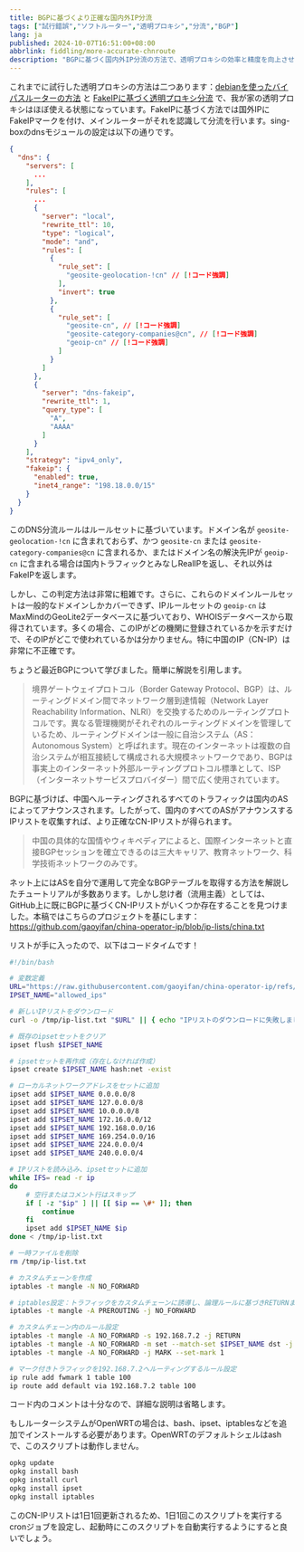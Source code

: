 ```yaml
---
title: BGPに基づくより正確な国内外IP分流
tags: ["試行錯誤","ソフトルーター","透明プロキシ","分流","BGP"]
lang: ja
published: 2024-10-07T16:51:00+08:00
abbrlink: fiddling/more-accurate-chnroute
description: "BGPに基づく国内外IP分流の方法で、透明プロキシの効率と精度を向上させました。国外IPにFakeIPマークを付けることで、メインルーターがよりスマートにトラフィックを分流し、ネットワーク接続のスムーズさを確保します。sing-boxのDNSモジュール設定も最適化され、DNSリクエスト処理時により柔軟かつ効率的になり、全体のネットワーク体験をさらに向上させています。"
---
```

これまでに試行した透明プロキシの方法は二つあります：[debianを使ったバイパスルーターの方法](/ja/fiddling/debian-as-bypass-router) と [FakeIPに基づく透明プロキシ分流](/ja/fiddling/fake-ip-based-transparent-proxy) で、我が家の透明プロキシはほぼ使える状態になっています。FakeIPに基づく方法では国外IPにFakeIPマークを付け、メインルーターがそれを認識して分流を行います。sing-boxのdnsモジュールの設定は以下の通りです。

```json
{
  "dns": {
    "servers": [
      ...
    ],
    "rules": [
      ...
      {
        "server": "local",
        "rewrite_ttl": 10,
        "type": "logical",
        "mode": "and",
        "rules": [
          {
            "rule_set": [
              "geosite-geolocation-!cn" // [!コード強調]
            ],
            "invert": true
          },
          {
            "rule_set": [
              "geosite-cn", // [!コード強調]
              "geosite-category-companies@cn", // [!コード強調]
              "geoip-cn" // [!コード強調]
            ]
          }
        ]
      },
      {
        "server": "dns-fakeip",
        "rewrite_ttl": 1,
        "query_type": [
          "A",
          "AAAA"
        ]
      }
    ],
    "strategy": "ipv4_only",
    "fakeip": {
      "enabled": true,
      "inet4_range": "198.18.0.0/15"
    }
  }
}
```

このDNS分流ルールはルールセットに基づいています。ドメイン名が `geosite-geolocation-!cn` に含まれておらず、かつ `geosite-cn` または `geosite-category-companies@cn` に含まれるか、またはドメイン名の解決先IPが `geoip-cn` に含まれる場合は国内トラフィックとみなしRealIPを返し、それ以外はFakeIPを返します。

しかし、この判定方法は非常に粗雑です。さらに、これらのドメインルールセットは一般的なドメインしかカバーできず、IPルールセットの `geoip-cn` はMaxMindのGeoLite2データベースに基づいており、WHOISデータベースから取得されています。多くの場合、このIPがどの機関に登録されているかを示すだけで、そのIPがどこで使われているかは分かりません。特に中国のIP（CN-IP）は非常に不正確です。

ちょうど最近BGPについて学びました。簡単に解説を引用します。

> 境界ゲートウェイプロトコル（Border Gateway Protocol、BGP）は、ルーティングドメイン間でネットワーク層到達情報（Network Layer Reachability Information、NLRI）を交換するためのルーティングプロトコルです。異なる管理機関がそれぞれのルーティングドメインを管理しているため、ルーティングドメインは一般に自治システム（AS：Autonomous System）と呼ばれます。現在のインターネットは複数の自治システムが相互接続して構成される大規模ネットワークであり、BGPは事実上のインターネット外部ルーティングプロトコル標準として、ISP（インターネットサービスプロバイダー）間で広く使用されています。

BGPに基づけば、中国へルーティングされるすべてのトラフィックは国内のASによってアナウンスされます。したがって、国内のすべてのASがアナウンスするIPリストを収集すれば、より正確なCN-IPリストが得られます。

> 中国の具体的な国情やウィキペディアによると、国際インターネットと直接BGPセッションを確立できるのは三大キャリア、教育ネットワーク、科学技術ネットワークのみです。

ネット上にはASを自分で運用して完全なBGPテーブルを取得する方法を解説したチュートリアルが多数あります。しかし怠け者（流用主義）としては、GitHub上に既にBGPに基づくCN-IPリストがいくつか存在することを見つけました。本稿ではこちらのプロジェクトを基にします：https://github.com/gaoyifan/china-operator-ip/blob/ip-lists/china.txt

リストが手に入ったので、以下はコードタイムです！

```bash
#!/bin/bash

# 変数定義
URL="https://raw.githubusercontent.com/gaoyifan/china-operator-ip/refs/heads/ip-lists/china.txt"
IPSET_NAME="allowed_ips"

# 新しいIPリストをダウンロード
curl -o /tmp/ip-list.txt "$URL" || { echo "IPリストのダウンロードに失敗しました"; exit 1; }

# 既存のipsetセットをクリア
ipset flush $IPSET_NAME

# ipsetセットを再作成（存在しなければ作成）
ipset create $IPSET_NAME hash:net -exist

# ローカルネットワークアドレスをセットに追加
ipset add $IPSET_NAME 0.0.0.0/8
ipset add $IPSET_NAME 127.0.0.0/8
ipset add $IPSET_NAME 10.0.0.0/8
ipset add $IPSET_NAME 172.16.0.0/12
ipset add $IPSET_NAME 192.168.0.0/16
ipset add $IPSET_NAME 169.254.0.0/16
ipset add $IPSET_NAME 224.0.0.0/4
ipset add $IPSET_NAME 240.0.0.0/4

# IPリストを読み込み、ipsetセットに追加
while IFS= read -r ip
do
    # 空行またはコメント行はスキップ
    if [ -z "$ip" ] || [[ $ip == \#* ]]; then
        continue
    fi
    ipset add $IPSET_NAME $ip
done < /tmp/ip-list.txt

# 一時ファイルを削除
rm /tmp/ip-list.txt

# カスタムチェーンを作成
iptables -t mangle -N NO_FORWARD

# iptables設定：トラフィックをカスタムチェーンに誘導し、論理ルールに基づきRETURNまたはマークを付与
iptables -t mangle -A PREROUTING -j NO_FORWARD

# カスタムチェーン内のルール設定
iptables -t mangle -A NO_FORWARD -s 192.168.7.2 -j RETURN
iptables -t mangle -A NO_FORWARD -m set --match-set $IPSET_NAME dst -j RETURN
iptables -t mangle -A NO_FORWARD -j MARK --set-mark 1

# マーク付きトラフィックを192.168.7.2へルーティングするルール設定
ip rule add fwmark 1 table 100
ip route add default via 192.168.7.2 table 100
```

コード内のコメントは十分なので、詳細な説明は省略します。

もしルーターシステムがOpenWRTの場合は、bash、ipset、iptablesなどを追加でインストールする必要があります。OpenWRTのデフォルトシェルはashで、このスクリプトは動作しません。

```bash
opkg update
opkg install bash
opkg install curl
opkg install ipset
opkg install iptables
```

このCN-IPリストは1日1回更新されるため、1日1回このスクリプトを実行するcronジョブを設定し、起動時にこのスクリプトを自動実行するようにすると良いでしょう。